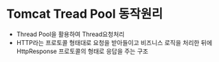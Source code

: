 # Tomcat Tread Pool 동작원리
* Thread Pool을 활용하여 Thread요청처리
* HTTP라는 프로토콜 형태대로 요청을 받아들이고 비즈니스 로직을 처리한 뒤에 HttpResponse 프로토콜의 형태로 응답을 주는 구조
